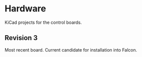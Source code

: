 # Hardware

KiCad projects for the control boards.

## Revision 3

Most recent board. Current candidate for installation into Falcon.
